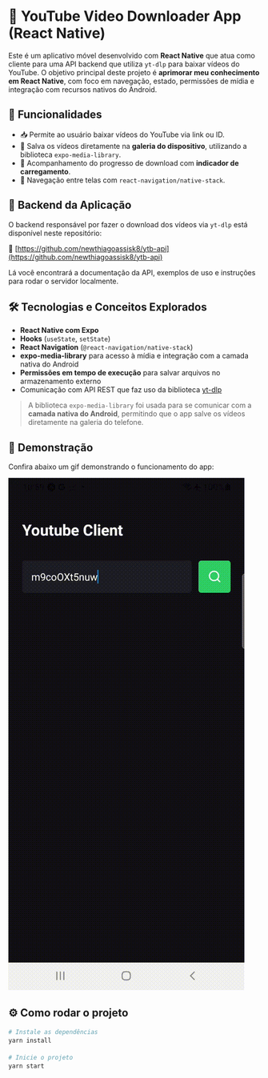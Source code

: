 # 📲 YouTube Video Downloader App (React Native)

Este é um aplicativo móvel desenvolvido com **React Native** que atua como cliente para uma API backend que utiliza `yt-dlp` para baixar vídeos do YouTube. O objetivo principal deste projeto é **aprimorar meu conhecimento em React Native**, com foco em navegação, estado, permissões de mídia e integração com recursos nativos do Android.

## 🚀 Funcionalidades

- 📥 Permite ao usuário baixar vídeos do YouTube via link ou ID.
- 💾 Salva os vídeos diretamente na **galeria do dispositivo**, utilizando a biblioteca `expo-media-library`.
- 🔁 Acompanhamento do progresso de download com **indicador de carregamento**.
- 🔀 Navegação entre telas com `react-navigation/native-stack`.

## 📡 Backend da Aplicação

O backend responsável por fazer o download dos vídeos via `yt-dlp` está disponível neste repositório:

🔗 [https://github.com/newthiagoassisk8/ytb-api](https://github.com/newthiagoassisk8/ytb-api)

Lá você encontrará a documentação da API, exemplos de uso e instruções para rodar o servidor localmente.

## 🛠️ Tecnologias e Conceitos Explorados

- **React Native com Expo**
- **Hooks** (`useState`, `setState`)
- **React Navigation** (`@react-navigation/native-stack`)
- **expo-media-library** para acesso à mídia e integração com a camada nativa do Android
- **Permissões em tempo de execução** para salvar arquivos no armazenamento externo
- Comunicação com API REST que faz uso da biblioteca [yt-dlp](https://github.com/yt-dlp/yt-dlp)

> A biblioteca `expo-media-library` foi usada para se comunicar com a **camada nativa do Android**, permitindo que o app salve os vídeos diretamente na galeria do telefone.

## 📸 Demonstração

Confira abaixo um gif demonstrando o funcionamento do app:

![Demonstração do app](gifs/videoDEMO.gif)

## ⚙️ Como rodar o projeto

```bash
# Instale as dependências
yarn install

# Inicie o projeto
yarn start
